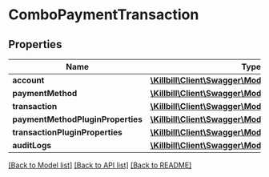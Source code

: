 # ComboPaymentTransaction

## Properties
Name | Type | Description | Notes
------------ | ------------- | ------------- | -------------
**account** | [**\Killbill\Client\Swagger\Model\Account**](Account.md) |  | [optional] 
**paymentMethod** | [**\Killbill\Client\Swagger\Model\PaymentMethod**](PaymentMethod.md) |  | [optional] 
**transaction** | [**\Killbill\Client\Swagger\Model\PaymentTransaction**](PaymentTransaction.md) |  | [optional] 
**paymentMethodPluginProperties** | [**\Killbill\Client\Swagger\Model\PluginProperty[]**](PluginProperty.md) |  | [optional] 
**transactionPluginProperties** | [**\Killbill\Client\Swagger\Model\PluginProperty[]**](PluginProperty.md) |  | [optional] 
**auditLogs** | [**\Killbill\Client\Swagger\Model\AuditLog[]**](AuditLog.md) |  | [optional] 

[[Back to Model list]](../../README.md#documentation-for-models) [[Back to API list]](../../README.md#documentation-for-api-endpoints) [[Back to README]](../../README.md)

